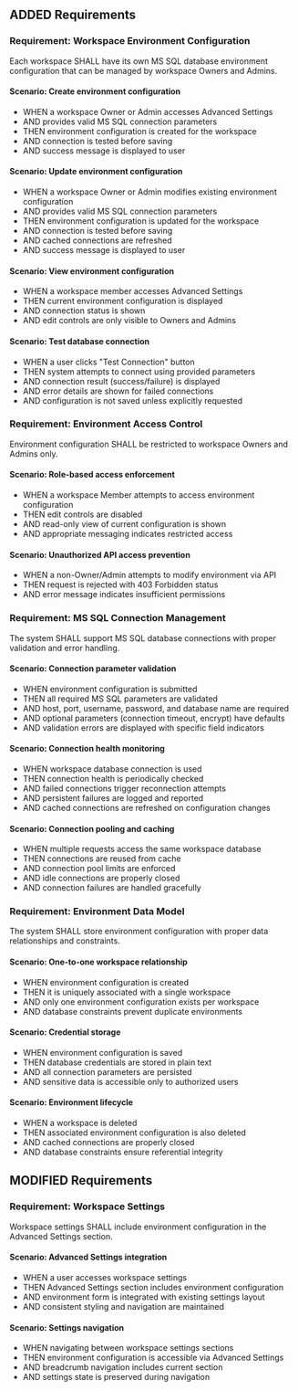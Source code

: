 ## ADDED Requirements

### Requirement: Workspace Environment Configuration

Each workspace SHALL have its own MS SQL database environment configuration that can be managed by workspace Owners and Admins.

#### Scenario: Create environment configuration

- WHEN a workspace Owner or Admin accesses Advanced Settings
- AND provides valid MS SQL connection parameters
- THEN environment configuration is created for the workspace
- AND connection is tested before saving
- AND success message is displayed to user

#### Scenario: Update environment configuration

- WHEN a workspace Owner or Admin modifies existing environment configuration
- AND provides valid MS SQL connection parameters
- THEN environment configuration is updated for the workspace
- AND connection is tested before saving
- AND cached connections are refreshed
- AND success message is displayed to user

#### Scenario: View environment configuration

- WHEN a workspace member accesses Advanced Settings
- THEN current environment configuration is displayed
- AND connection status is shown
- AND edit controls are only visible to Owners and Admins

#### Scenario: Test database connection

- WHEN a user clicks "Test Connection" button
- THEN system attempts to connect using provided parameters
- AND connection result (success/failure) is displayed
- AND error details are shown for failed connections
- AND configuration is not saved unless explicitly requested

### Requirement: Environment Access Control

Environment configuration SHALL be restricted to workspace Owners and Admins only.

#### Scenario: Role-based access enforcement

- WHEN a workspace Member attempts to access environment configuration
- THEN edit controls are disabled
- AND read-only view of current configuration is shown
- AND appropriate messaging indicates restricted access

#### Scenario: Unauthorized API access prevention

- WHEN a non-Owner/Admin attempts to modify environment via API
- THEN request is rejected with 403 Forbidden status
- AND error message indicates insufficient permissions

### Requirement: MS SQL Connection Management

The system SHALL support MS SQL database connections with proper validation and error handling.

#### Scenario: Connection parameter validation

- WHEN environment configuration is submitted
- THEN all required MS SQL parameters are validated
- AND host, port, username, password, and database name are required
- AND optional parameters (connection timeout, encrypt) have defaults
- AND validation errors are displayed with specific field indicators

#### Scenario: Connection health monitoring

- WHEN workspace database connection is used
- THEN connection health is periodically checked
- AND failed connections trigger reconnection attempts
- AND persistent failures are logged and reported
- AND cached connections are refreshed on configuration changes

#### Scenario: Connection pooling and caching

- WHEN multiple requests access the same workspace database
- THEN connections are reused from cache
- AND connection pool limits are enforced
- AND idle connections are properly closed
- AND connection failures are handled gracefully

### Requirement: Environment Data Model

The system SHALL store environment configuration with proper data relationships and constraints.

#### Scenario: One-to-one workspace relationship

- WHEN environment configuration is created
- THEN it is uniquely associated with a single workspace
- AND only one environment configuration exists per workspace
- AND database constraints prevent duplicate environments

#### Scenario: Credential storage

- WHEN environment configuration is saved
- THEN database credentials are stored in plain text
- AND all connection parameters are persisted
- AND sensitive data is accessible only to authorized users

#### Scenario: Environment lifecycle

- WHEN a workspace is deleted
- THEN associated environment configuration is also deleted
- AND cached connections are properly closed
- AND database constraints ensure referential integrity

## MODIFIED Requirements

### Requirement: Workspace Settings

Workspace settings SHALL include environment configuration in the Advanced Settings section.

#### Scenario: Advanced Settings integration

- WHEN a user accesses workspace settings
- THEN Advanced Settings section includes environment configuration
- AND environment form is integrated with existing settings layout
- AND consistent styling and navigation are maintained

#### Scenario: Settings navigation

- WHEN navigating between workspace settings sections
- THEN environment configuration is accessible via Advanced Settings
- AND breadcrumb navigation includes current section
- AND settings state is preserved during navigation

